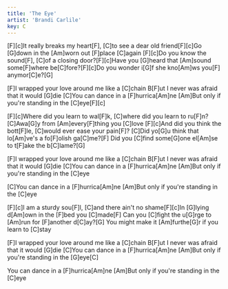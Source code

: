 ```yaml
---
title: 'The Eye'
artist: 'Brandi Carlile'
key: C
---
```


[F][c]It really breaks my heart[F], [C]to see a dear old friend[F][c]Go [G]down in the [Am]worn out [F]place [C]again
[F][c]Do you know the sound[F], [C]of a closing door?[F][c]Have you [G]heard that [Am]sound some[F]where be[C]fore?[F][c]Do you wonder i[G]f she kno[Am]ws you[F] anymor[C]e?[G]

[F]I wrapped your love around me like a [C]chain
B[F]ut I never was afraid that it would [G]die
[C]You can dance in a [F]hurrica[Am]ne
[Am]But only if you're standing in the [C]eye[F][c]

[F][c]Where did you learn to wal[F]k, [C]where did you learn to ru[F]n?
[C]Awa[G]y from [Am]every[F]thing you [C]love
[F][c]And did you think the bott[F]le, [C]would ever ease your pain[F]?
[C]Did yo[G]u think that lo[Am]ve's a fo[F]olish ga[C]me?[F]
Did you [C]find some[G]one el[Am]se to t[F]ake the b[C]lame?[G]

[F]I wrapped your love around me like a [C]chain
B[F]ut I never was afraid that it would [G]die
[C]You can dance in a [F]hurrica[Am]ne
[Am]But only if you're standing in the [C]eye

[C]You can dance in a [F]hurrica[Am]ne
[Am]But only if you're standing in the [C]eye

[F][c]I am a sturdy sou[F]l, [C]and there ain't no shame[F][c]In [G]lying d[Am]own in the [F]bed you [C]made[F]
Can you [C]fight the u[G]rge to [Am]run for [F]another d[C]ay?[G]
You might make it [Am]furthe[G]r if you learn to [C]stay

[F]I wrapped your love around me like a [C]chain
B[F]ut I never was afraid that it would [G]die
[C]You can dance in a [F]hurrica[Am]ne
[Am]But only if you're standing in the [G]eye[C]

You can dance in a [F]hurrica[Am]ne
[Am]But only if you're standing in the [C]eye
